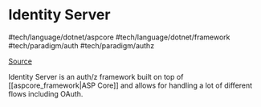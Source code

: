 # Identity Server
 #tech/language/dotnet/aspcore #tech/language/dotnet/framework #tech/paradigm/auth #tech/paradigm/authz

[Source](https://github.com/IdentityServer/IdentityServer4)

Identity Server is an auth/z framework built on top of [[aspcore_framework|ASP Core]] and allows for handling a lot of different flows including OAuth.
